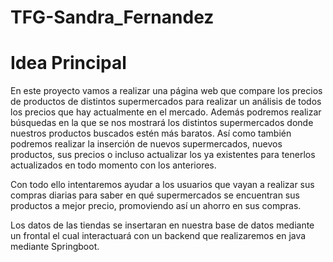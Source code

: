 # TFG-Sandra_Fernandez

# Idea Principal

En este proyecto vamos a realizar una página web que compare los precios de productos de distintos supermercados para realizar un análisis de todos los precios que hay actualmente en el mercado. Además podremos realizar búsquedas en la que se nos mostrará los distintos supermercados donde nuestros productos buscados estén más baratos. Así como también podremos realizar la inserción de nuevos supermercados, nuevos productos, sus precios o incluso actualizar los ya existentes para tenerlos actualizados en todo momento con los anteriores. 

Con todo ello intentaremos ayudar a los usuarios que vayan a realizar sus compras diarias para saber en qué supermercados se encuentran sus productos a mejor precio, promoviendo así un ahorro en sus compras. 

Los datos de las tiendas se insertaran en nuestra base de datos mediante un frontal el cual interactuará con un backend que realizaremos en java mediante Springboot. 
